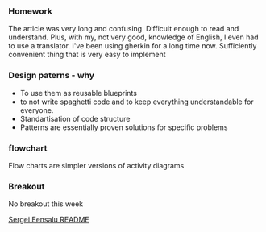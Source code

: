 ### Homework 
The article was very long and confusing. Difficult enough to read and understand. Plus, with my, not very good, knowledge of English, I even had to use a translator. I've been using gherkin for a long time now. Sufficiently convenient thing that is very easy to implement

### Design paterns - why

- To use them as reusable blueprints
- to not write spaghetti code and to keep everything understandable for everyone.
- Standartisation of code structure
- Patterns are essentially proven solutions for specific problems

### flowchart 
Flow charts are simpler versions of activity diagrams


### Breakout
No breakout  this week


[Sergei Eensalu README](/Sergei%20Eensalu/README.md)
